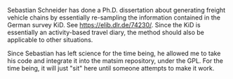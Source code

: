 Sebastian Schneider has done a Ph.D. dissertation about generating freight vehicle chains by essentially re-sampling the information
contained in the German survey KiD.  See https://elib.dlr.de/74230/. Since the KiD is essentially an activity-based travel diary, the method should also be applicable
to other situations.

Since Sebastian has left science for the time being, he allowed me to take his code and integrate it into the matsim repository, under
the GPL.  For the time being, it will just "sit" here until someone attempts to make it work.
